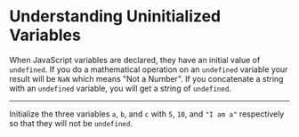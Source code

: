 # Understanding Uninitialized Variables

When JavaScript variables are declared, they have an initial value of `undefined`. If you do a mathematical operation on an `undefined` variable your result will be `NaN` which means "Not a Number". If you concatenate a string with an `undefined` variable, you will get a string of `undefined`.

---

Initialize the three variables `a`, `b`, and `c` with `5`, `10`, and `"I am a"` respectively so that they will not be `undefined`.